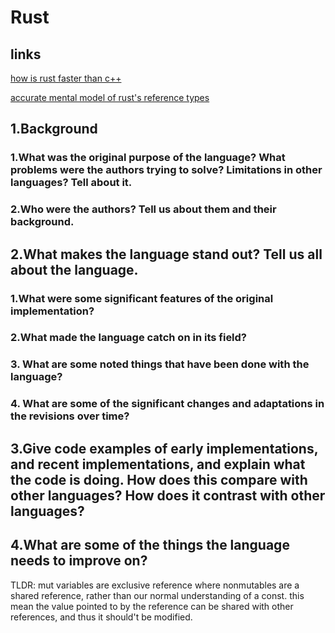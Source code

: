 # Rust

## links

[ how is rust faster than c++ ](https://www.quora.com/How-is-Rust-faster-than-C++)

[accurate mental model of rust's reference types](https://docs.rs/dtolnay/0.0.6/dtolnay/macro._02__reference_types.html)



## 1.Background       

### 1.What was the original purpose of the language? What problems were the authors trying to solve? Limitations in other languages?  Tell about it.

### 2.Who were the authors? Tell us about them and their background.

## 2.What makes the language stand out? Tell us all about the language.

### 1.What were some significant features of the original implementation?

### 2.What made the language catch on in its field?

### 3. What are some noted things that have been done with the language?

### 4. What are some of the significant changes and adaptations in the revisions over time?

## 3.Give code examples of early implementations, and recent implementations, and explain what the code is doing. How does this compare with other languages? How does it contrast with other languages?

## 4.What are some of the things the language needs to improve on?
                                                                
TLDR: mut variables are exclusive reference where nonmutables are a shared reference, rather than our normal understanding of a const. this mean the value pointed to by the reference can be shared with other references, and thus it should't be modified. 
